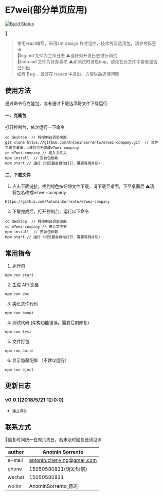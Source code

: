 # E7wei(部分单页应用)
[![Build Status](https://travis-ci.org/AntoninSorrento/e7wei-company.svg?branch=master)](https://travis-ci.org/AntoninSorrento/e7wei-company)

🍎
> 使用react编写，采用ant design 样式组件，技术栈及选用包，请参考标签卡       
> 🦀log.md 文件为工作日志  ⚠️请针对开发日志进行测试       
> 🐡todo.md 文件为待办事项     ⚠️如测试时发现bug，请先在此文件中查看是否已列出    
> 如有 Bug ，最好在 issues 中提出，方便以后追溯问题    

 
## 使用方法
通过命令行克隆包，或者通过下载选项将文件下载运行

#### 一、克隆包
   打开控制台，依次运行一下命令
   
    cd desktop  // 将控制台调至桌面
    git clone https://github.com/AntoninSorrento/e7wei-company.git  // 文件克隆至桌面，⚠️请将包名改成e7wei-company
    cd e7wei-company // 进入文件夹
    npm install  // 安装包依赖
    npm start // 运行（浏览器会自动打开，需要等待片刻）
    
#### 二、下载文件
   1. 点击下面链接，找到绿色按钮将文件下载，请下载至桌面，下至桌面后 ⚠️请将包名改成e7wei-company
   
    https://github.com/AntoninSorrento/e7wei-company    
   
   2. 下载完成后，打开控制台，运行以下命令
       
    cd desktop  // 将控制台调至桌面
    cd e7wei-company // 进入文件夹
    npm install  // 安装包依赖
    npm start // 运行（浏览器会自动打开，需要等待片刻）
   
## 常用指令
1.   运行包    
    
    npm run start
2.   生成 API 文档    
    
    npm run doc
   
3.   美化文件代码   
    
    npm run beaut
    
4.   测试代码   (架构功能错误，需要后期修复)
    
    npm run test
    
5.   文件打包   

    npm run build
     
6.   显示隐藏配置 （不建议运行）           
 
    npm run eject    

## 更新日志

### v0.0.1(2018/5/21 12:0:0)
+     建立项目


## 联系方式
🦋回复时间统一在周六周日，若未及时回复还请见谅

| author | Anotnin Sorrento|
| ------|------ |
| e-mail | antonin.chenying@gmail.com |
| phone | 15050580821(请发短信) |
| wechat| 15050580821 |
| weibo| AnotninSorrento_陈迎 |

